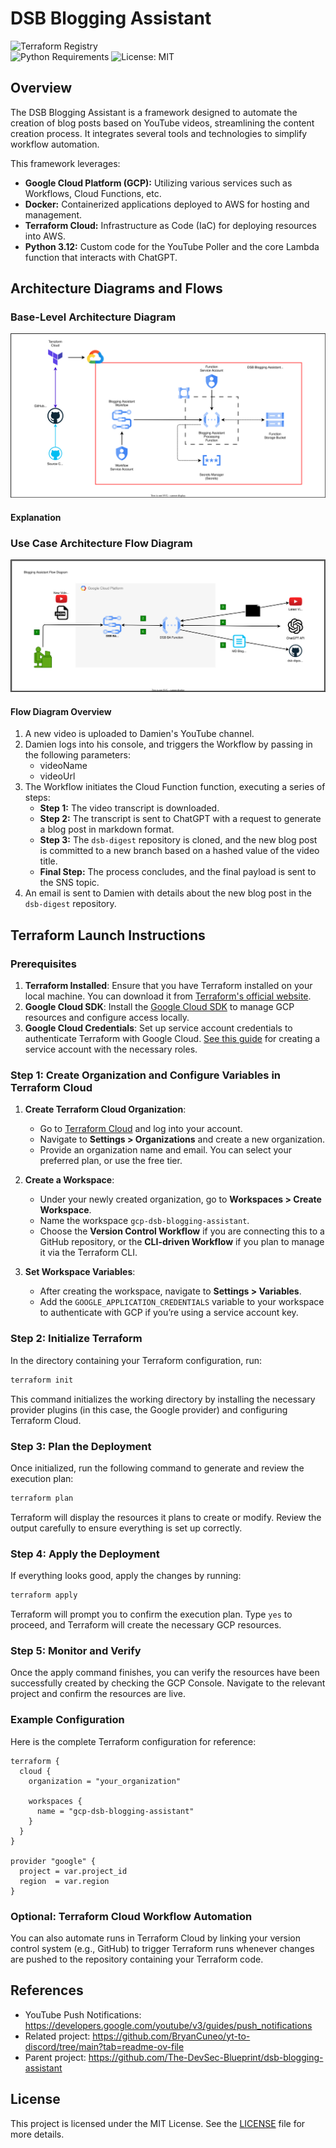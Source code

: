 # DSB Blogging Assistant

![Terraform Registry](https://img.shields.io/badge/Terraform-Registry-purple?logo=terraform)  
![Python Requirements](https://img.shields.io/badge/python-3.12-blue?logo=python)
![License: MIT](https://img.shields.io/badge/License-MIT-yellow.svg)

## Overview

The DSB Blogging Assistant is a framework designed to automate the creation of blog posts based on YouTube videos, streamlining the content creation process. It integrates several tools and technologies to simplify workflow automation.

This framework leverages:

- **Google Cloud Platform (GCP):** Utilizing various services such as Workflows, Cloud Functions, etc.
- **Docker:** Containerized applications deployed to AWS for hosting and management.
- **Terraform Cloud:** Infrastructure as Code (IaC) for deploying resources into AWS.
- **Python 3.12:** Custom code for the YouTube Poller and the core Lambda function that interacts with ChatGPT.

## Architecture Diagrams and Flows

### Base-Level Architecture Diagram

![Base Architecture Diagram](./docs/images/architecture.drawio.svg)

#### Explanation

### Use Case Architecture Flow Diagram

![Flow Diagram](./docs/images/flow.drawio.svg)

#### Flow Diagram Overview

1. A new video is uploaded to Damien's YouTube channel.
2. Damien logs into his console, and triggers the Workflow by passing in the following parameters:
   - videoName
   - videoUrl
3. The Workflow initiates the Cloud Function function, executing a series of steps:
   - **Step 1:** The video transcript is downloaded.
   - **Step 2:** The transcript is sent to ChatGPT with a request to generate a blog post in markdown format.
   - **Step 3:** The `dsb-digest` repository is cloned, and the new blog post is committed to a new branch based on a hashed value of the video title.
   - **Final Step:** The process concludes, and the final payload is sent to the SNS topic.
4. An email is sent to Damien with details about the new blog post in the `dsb-digest` repository.

## Terraform Launch Instructions

### Prerequisites

1. **Terraform Installed**: Ensure that you have Terraform installed on your local machine. You can download it from [Terraform's official website](https://www.terraform.io/downloads).
2. **Google Cloud SDK**: Install the [Google Cloud SDK](https://cloud.google.com/sdk/docs/install) to manage GCP resources and configure access locally.
3. **Google Cloud Credentials**: Set up service account credentials to authenticate Terraform with Google Cloud. [See this guide](https://cloud.google.com/docs/authentication/getting-started) for creating a service account with the necessary roles.

### Step 1: Create Organization and Configure Variables in Terraform Cloud

1. **Create Terraform Cloud Organization**:

   - Go to [Terraform Cloud](https://app.terraform.io/) and log into your account.
   - Navigate to **Settings > Organizations** and create a new organization.
   - Provide an organization name and email. You can select your preferred plan, or use the free tier.

2. **Create a Workspace**:

   - Under your newly created organization, go to **Workspaces > Create Workspace**.
   - Name the workspace `gcp-dsb-blogging-assistant`.
   - Choose the **Version Control Workflow** if you are connecting this to a GitHub repository, or the **CLI-driven Workflow** if you plan to manage it via the Terraform CLI.

3. **Set Workspace Variables**:
   - After creating the workspace, navigate to **Settings > Variables**.
   - Add the `GOOGLE_APPLICATION_CREDENTIALS` variable to your workspace to authenticate with GCP if you’re using a service account key.

### Step 2: Initialize Terraform

In the directory containing your Terraform configuration, run:

```bash
terraform init
```

This command initializes the working directory by installing the necessary provider plugins (in this case, the Google provider) and configuring Terraform Cloud.

### Step 3: Plan the Deployment

Once initialized, run the following command to generate and review the execution plan:

```bash
terraform plan
```

Terraform will display the resources it plans to create or modify. Review the output carefully to ensure everything is set up correctly.

### Step 4: Apply the Deployment

If everything looks good, apply the changes by running:

```bash
terraform apply
```

Terraform will prompt you to confirm the execution plan. Type `yes` to proceed, and Terraform will create the necessary GCP resources.

### Step 5: Monitor and Verify

Once the apply command finishes, you can verify the resources have been successfully created by checking the GCP Console. Navigate to the relevant project and confirm the resources are live.

### Example Configuration

Here is the complete Terraform configuration for reference:

```hcl
terraform {
  cloud {
    organization = "your_organization"

    workspaces {
      name = "gcp-dsb-blogging-assistant"
    }
  }
}

provider "google" {
  project = var.project_id
  region  = var.region
}
```

### Optional: Terraform Cloud Workflow Automation

You can also automate runs in Terraform Cloud by linking your version control system (e.g., GitHub) to trigger Terraform runs whenever changes are pushed to the repository containing your Terraform code.

## References

- YouTube Push Notifications: <https://developers.google.com/youtube/v3/guides/push_notifications>
- Related project: <https://github.com/BryanCuneo/yt-to-discord/tree/main?tab=readme-ov-file>
- Parent project: <https://github.com/The-DevSec-Blueprint/dsb-blogging-assistant>

## License

This project is licensed under the MIT License. See the [LICENSE](LICENSE) file for more details.
